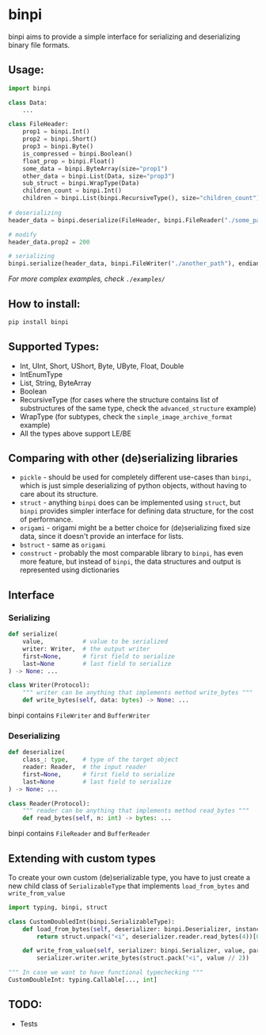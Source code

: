 # binpi

binpi aims to provide a simple interface for serializing and deserializing binary file formats.

## Usage:

```python
import binpi

class Data:
    ...

class FileHeader:
    prop1 = binpi.Int()
    prop2 = binpi.Short()
    prop3 = binpi.Byte()
    is_compressed = binpi.Boolean()
    float_prop = binpi.Float()
    some_data = binpi.ByteArray(size="prop1")
    other_data = binpi.List(Data, size="prop3")
    sub_struct = binpi.WrapType(Data)
    children_count = binpi.Int()
    children = binpi.List(binpi.RecursiveType(), size="children_count")
    
# deserializing    
header_data = binpi.deserialize(FileHeader, binpi.FileReader("./some_path"), endianness=binpi.LITTLE_ENDIAN)

# modify
header_data.prop2 = 200

# serializing 
binpi.serialize(header_data, binpi.FileWriter("./another_path"), endianness=binpi.LITTLE_ENDIAN)
```

_For more complex examples, check `./examples/`_

## How to install:

```bash 
pip install binpi
```

## Supported Types:

- Int, UInt, Short, UShort, Byte, UByte, Float, Double
- IntEnumType
- List, String, ByteArray
- Boolean
- RecursiveType (for cases where the structure contains list of substructures of the same type, check the `advanced_structure` example)
- WrapType (for subtypes, check the `simple_image_archive_format` example)
- All the types above support LE/BE

## Comparing with other (de)serializing libraries
- `pickle` - should be used for completely different use-cases than `binpi`, which is just simple deserializing of python objects, without having to care about its structure. 
- `struct` - anything `binpi` does can be implemented using `struct`, but `binpi` provides simpler interface for defining data structure, for the cost of performance.
- `origami` - origami might be a better choice for (de)serializing fixed size data, since it doesn't provide an interface for lists.
- `bstruct` - same as `origami`
- `construct` - probably the most comparable library to `binpi`, has even more feature, but instead of `binpi`, the data structures and output is represented using dictionaries

## Interface

### Serializing
```python
def serialize(
    value,           # value to be serialized
    writer: Writer,  # the output writer
    first=None,      # first field to serialize
    last=None        # last field to serialize
) -> None: ...

class Writer(Protocol):
    """ writer can be anything that implements method write_bytes """
    def write_bytes(self, data: bytes) -> None: ...
```

binpi contains `FileWriter` and `BufferWriter`

### Deserializing
```python
def deserialize(
    class_: type,    # type of the target object 
    reader: Reader,  # the input reader
    first=None,      # first field to serialize
    last=None        # last field to serialize
) -> None: ...

class Reader(Protocol):
    """ reader can be anything that implements method read_bytes """
    def read_bytes(self, n: int) -> bytes: ...
```

binpi contains `FileReader` and `BufferReader`

## Extending with custom types

To create your own custom (de)serializable type, you have to just create a new child class of `SerializableType` that implements `load_from_bytes` and `write_from_value`

```python
import typing, binpi, struct

class CustomDoubledInt(binpi.SerializableType):
    def load_from_bytes(self, deserializer: binpi.Deserializer, instance, *args, **kwargs):
        return struct.unpack("<i", deserializer.reader.read_bytes(4))[0] * 2

    def write_from_value(self, serializer: binpi.Serializer, value, parent_instance, *args, **kwargs):
        serializer.writer.write_bytes(struct.pack("<i", value // 2))

""" In case we want to have functional typechecking """
CustomDoubleInt: typing.Callable[..., int]
```

## TODO:

- Tests
